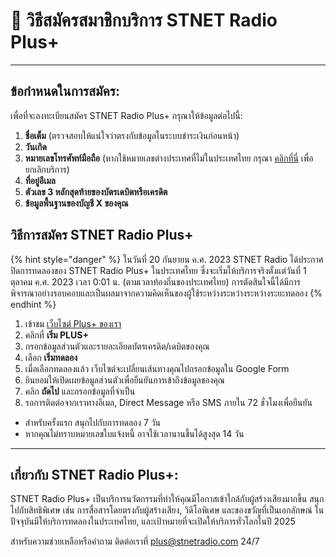 # 🛒 วิธีสมัครสมาชิกบริการ STNET Radio Plus+

***

## ข้อกำหนดในการสมัคร:

เพื่อที่จะลงทะเบียนสมัคร STNET Radio Plus+ กรุณาให้ข้อมูลต่อไปนี้:

1. **ชื่อเต็ม** (ตรวจสอบให้แน่ใจว่าตรงกับข้อมูลในระบบชำระเงินก่อนหน้า)
2. **วันเกิด**
3. **หมายเลขโทรศัพท์มือถือ** (หากใช้หมายเลขต่างประเทศที่ไม่ในประเทศไทย กรุณา [คลิกที่นี่](https://stnetradio.com/cancel) เพื่อยกเลิกบริการ)
4. **ที่อยู่อีเมล**
5. **ตัวเลข 3 หลักสุดท้ายของบัตรเดบิตหรือเครดิต**
6. **ข้อมูลพื้นฐานของบัญชี X ของคุณ**

## วิธีการสมัคร STNET Radio Plus+

{% hint style="danger" %}
ในวันที่ 20 กันยายน ค.ศ. 2023 STNET Radio ได้ประกาศปิดการทดลองของ STNET Radio Plus+ ในประเทศไทย ซึ่งจะเริ่มให้บริการจริงตั้งแต่วันที่ 1 ตุลาคม ค.ศ. 2023 เวลา 0:01 น. (ตามเวลาท้องถิ่นของประเทศไทย) การตัดสินใจนี้ได้มีการพิจารณาอย่างรอบคอบและเป็นผลมาจากความคิดเห็นของผู้ใช้ระหว่างระหว่างระหว่างระยะทดลอง
{% endhint %}

1. เข้าชม [เว็บไซต์ Plus+ ของเรา](https://stnetradio.com/plus)
2. คลิกที่ **เริ่ม PLUS+**
3. กรอกข้อมูลส่วนตัวและรายละเอียดบัตรเครดิต/เดบิตของคุณ
4. เลือก **เริ่มทดลอง**
5. เมื่อเลือกทดลองแล้ว เว็บไซต์จะเปลี่ยนเส้นทางคุณไปกรอกข้อมูลใน Google Form
6. ยินยอมให้เปิดเผยข้อมูลส่วนตัวเพื่อยืนยันการเข้าถึงข้อมูลของคุณ
7. คลิก **ถัดไป** และกรอกข้อมูลที่จำเป็น
8. รอการติดต่อจากเราทางอีเมล, Direct Message หรือ SMS ภายใน 72 ชั่วโมงเพื่อยืนยัน

* สำหรับครั้งแรก สนุกไปกับการทดลอง 7 วัน
* หากคุณไม่ทราบหมายเลขใบแจ้งหนี้ อาจใช้เวลานานขึ้นได้สูงสุด 14 วัน

***

## เกี่ยวกับ STNET Radio Plus+:

STNET Radio Plus+ เป็นบริการนวัตกรรมที่ทำให้คุณมีโอกาสเข้าใกล้กับผู้สร้างเสียงมากขึ้น สนุกไปกับสิทธิพิเศษ เช่น การสื่อสารโดยตรงกับผู้สร้างเสียง, วิดีโอพิเศษ และของขวัญที่เป็นเอกลักษณ์ ในปัจจุบันมีให้บริการทดลองในประเทศไทย, และเป้าหมายที่จะเปิดให้บริการทั่วโลกในปี 2025

สำหรับความช่วยเหลือหรือคำถาม ติดต่อเราที่ [plus@stnetradio.com](mailto:plus@stnetradio.com) 24/7
